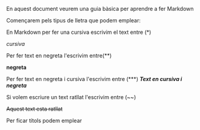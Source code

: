 En aquest document veurem una guia bàsica per aprendre a fer Markdown

Començarem pels tipus de lletra que podem emplear:

En Markdown per fer una cursiva escrivim el text entre (*)

*cursiva* 

Per fer text en negreta l'escrivim entre(**)

**negreta**

Per fer text en negreta i cursiva l'escrivim entre (***)
***Text en cursiva i negreta***

Si volem escriure un text ratllat l'escrivim entre (~~)

~~Aquest text esta ratllat~~

Per ficar títols podem emplear 